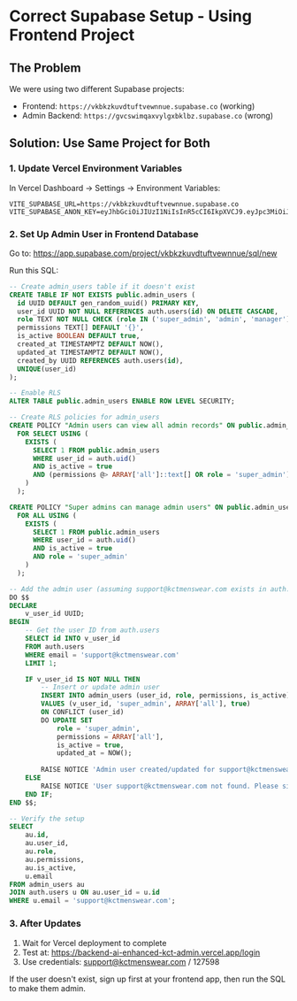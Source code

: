 # Correct Supabase Setup - Using Frontend Project

## The Problem
We were using two different Supabase projects:
- Frontend: `https://vkbkzkuvdtuftvewnnue.supabase.co` (working)
- Admin Backend: `https://gvcswimqaxvylgxbklbz.supabase.co` (wrong)

## Solution: Use Same Project for Both

### 1. Update Vercel Environment Variables
In Vercel Dashboard → Settings → Environment Variables:

```
VITE_SUPABASE_URL=https://vkbkzkuvdtuftvewnnue.supabase.co
VITE_SUPABASE_ANON_KEY=eyJhbGciOiJIUzI1NiIsInR5cCI6IkpXVCJ9.eyJpc3MiOiJzdXBhYmFzZSIsInJlZiI6InZrYmt6a3V2ZHR1ZnR2ZXdubnVlIiwicm9sZSI6ImFub24iLCJpYXQiOjE3MzQ1Mzg2NTgsImV4cCI6MjA1MDExNDY1OH0.i7NR36P26ReHtmru4jqLspwKuKoDQJF1HN51KqfmUYs
```

### 2. Set Up Admin User in Frontend Database
Go to: https://app.supabase.com/project/vkbkzkuvdtuftvewnnue/sql/new

Run this SQL:

```sql
-- Create admin_users table if it doesn't exist
CREATE TABLE IF NOT EXISTS public.admin_users (
  id UUID DEFAULT gen_random_uuid() PRIMARY KEY,
  user_id UUID NOT NULL REFERENCES auth.users(id) ON DELETE CASCADE,
  role TEXT NOT NULL CHECK (role IN ('super_admin', 'admin', 'manager')),
  permissions TEXT[] DEFAULT '{}',
  is_active BOOLEAN DEFAULT true,
  created_at TIMESTAMPTZ DEFAULT NOW(),
  updated_at TIMESTAMPTZ DEFAULT NOW(),
  created_by UUID REFERENCES auth.users(id),
  UNIQUE(user_id)
);

-- Enable RLS
ALTER TABLE public.admin_users ENABLE ROW LEVEL SECURITY;

-- Create RLS policies for admin_users
CREATE POLICY "Admin users can view all admin records" ON public.admin_users
  FOR SELECT USING (
    EXISTS (
      SELECT 1 FROM public.admin_users 
      WHERE user_id = auth.uid() 
      AND is_active = true 
      AND (permissions @> ARRAY['all']::text[] OR role = 'super_admin')
    )
  );

CREATE POLICY "Super admins can manage admin users" ON public.admin_users
  FOR ALL USING (
    EXISTS (
      SELECT 1 FROM public.admin_users 
      WHERE user_id = auth.uid() 
      AND is_active = true 
      AND role = 'super_admin'
    )
  );

-- Add the admin user (assuming support@kctmenswear.com exists in auth.users)
DO $$
DECLARE
    v_user_id UUID;
BEGIN
    -- Get the user ID from auth.users
    SELECT id INTO v_user_id
    FROM auth.users
    WHERE email = 'support@kctmenswear.com'
    LIMIT 1;

    IF v_user_id IS NOT NULL THEN
        -- Insert or update admin user
        INSERT INTO admin_users (user_id, role, permissions, is_active)
        VALUES (v_user_id, 'super_admin', ARRAY['all'], true)
        ON CONFLICT (user_id) 
        DO UPDATE SET 
            role = 'super_admin',
            permissions = ARRAY['all'],
            is_active = true,
            updated_at = NOW();
        
        RAISE NOTICE 'Admin user created/updated for support@kctmenswear.com';
    ELSE
        RAISE NOTICE 'User support@kctmenswear.com not found. Please sign up first.';
    END IF;
END $$;

-- Verify the setup
SELECT 
    au.id,
    au.user_id,
    au.role,
    au.permissions,
    au.is_active,
    u.email
FROM admin_users au
JOIN auth.users u ON au.user_id = u.id
WHERE u.email = 'support@kctmenswear.com';
```

### 3. After Updates
1. Wait for Vercel deployment to complete
2. Test at: https://backend-ai-enhanced-kct-admin.vercel.app/login
3. Use credentials: support@kctmenswear.com / 127598

If the user doesn't exist, sign up first at your frontend app, then run the SQL to make them admin.